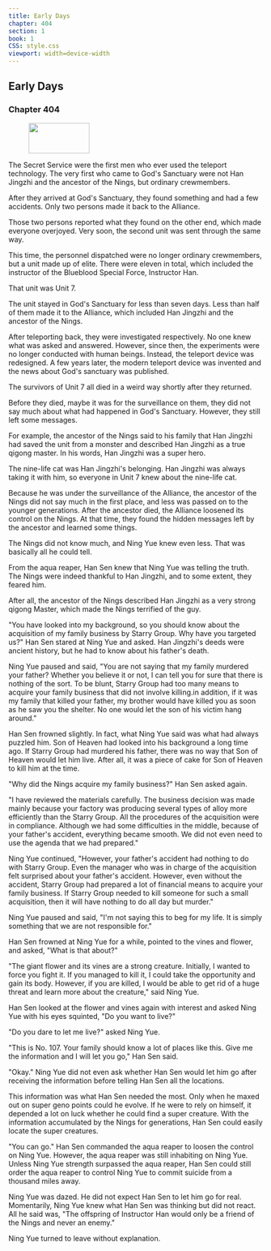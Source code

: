 ```yaml
---
title: Early Days
chapter: 404
section: 1
book: 1
CSS: style.css
viewport: width=device-width
---
```


## Early Days

### Chapter 404

<figure>
	<img src="../Images/gem.gif" alt="" id="gem" width="120" height="60" />
</figure>

The Secret Service were the first men who ever used the teleport technology. The very first who came to God's Sanctuary were not Han Jingzhi and the ancestor of the Nings, but ordinary crewmembers.

After they arrived at God's Sanctuary, they found something and had a few accidents. Only two persons made it back to the Alliance.

Those two persons reported what they found on the other end, which made everyone overjoyed. Very soon, the second unit was sent through the same way.

This time, the personnel dispatched were no longer ordinary crewmembers, but a unit made up of elite. There were eleven in total, which included the instructor of the Blueblood Special Force, Instructor Han.

That unit was Unit 7.

The unit stayed in God's Sanctuary for less than seven days. Less than half of them made it to the Alliance, which included Han Jingzhi and the ancestor of the Nings.

After teleporting back, they were investigated respectively. No one knew what was asked and answered. However, since then, the experiments were no longer conducted with human beings. Instead, the teleport device was redesigned. A few years later, the modern teleport device was invented and the news about God's sanctuary was published.

The survivors of Unit 7 all died in a weird way shortly after they returned.

Before they died, maybe it was for the surveillance on them, they did not say much about what had happened in God's Sanctuary. However, they still left some messages.

For example, the ancestor of the Nings said to his family that Han Jingzhi had saved the unit from a monster and described Han Jingzhi as a true qigong master. In his words, Han Jingzhi was a super hero.

The nine-life cat was Han Jingzhi's belonging. Han Jingzhi was always taking it with him, so everyone in Unit 7 knew about the nine-life cat.

Because he was under the surveillance of the Alliance, the ancestor of the Nings did not say much in the first place, and less was passed on to the younger generations. After the ancestor died, the Alliance loosened its control on the Nings. At that time, they found the hidden messages left by the ancestor and learned some things.

The Nings did not know much, and Ning Yue knew even less. That was basically all he could tell.

From the aqua reaper, Han Sen knew that Ning Yue was telling the truth. The Nings were indeed thankful to Han Jingzhi, and to some extent, they feared him.

After all, the ancestor of the Nings described Han Jingzhi as a very strong qigong Master, which made the Nings terrified of the guy.

"You have looked into my background, so you should know about the acquisition of my family business by Starry Group. Why have you targeted us?" Han Sen stared at Ning Yue and asked. Han Jingzhi's deeds were ancient history, but he had to know about his father's death.

Ning Yue paused and said, "You are not saying that my family murdered your father? Whether you believe it or not, I can tell you for sure that there is nothing of the sort. To be blunt, Starry Group had too many means to acquire your family business that did not involve killing.in addition, if it was my family that killed your father, my brother would have killed you as soon as he saw you the shelter. No one would let the son of his victim hang around."

Han Sen frowned slightly. In fact, what Ning Yue said was what had always puzzled him. Son of Heaven had looked into his background a long time ago. If Starry Group had murdered his father, there was no way that Son of Heaven would let him live. After all, it was a piece of cake for Son of Heaven to kill him at the time.

"Why did the Nings acquire my family business?" Han Sen asked again.

"I have reviewed the materials carefully. The business decision was made mainly because your factory was producing several types of alloy more efficiently than the Starry Group. All the procedures of the acquisition were in compliance. Although we had some difficulties in the middle, because of your father's accident, everything became smooth. We did not even need to use the agenda that we had prepared."

Ning Yue continued, "However, your father's accident had nothing to do with Starry Group. Even the manager who was in charge of the acquisition felt surprised about your father's accident. However, even without the accident, Starry Group had prepared a lot of financial means to acquire your family business. If Starry Group needed to kill someone for such a small acquisition, then it will have nothing to do all day but murder."

Ning Yue paused and said, "I'm not saying this to beg for my life. It is simply something that we are not responsible for."

Han Sen frowned at Ning Yue for a while, pointed to the vines and flower, and asked, "What is that about?"

"The giant flower and its vines are a strong creature. Initially, I wanted to force you fight it. If you managed to kill it, I could take the opportunity and gain its body. However, if you are killed, I would be able to get rid of a huge threat and learn more about the creature," said Ning Yue.

Han Sen looked at the flower and vines again with interest and asked Ning Yue with his eyes squinted, "Do you want to live?"

"Do you dare to let me live?" asked Ning Yue.

"This is No. 107. Your family should know a lot of places like this. Give me the information and I will let you go," Han Sen said.

"Okay." Ning Yue did not even ask whether Han Sen would let him go after receiving the information before telling Han Sen all the locations.

This information was what Han Sen needed the most. Only when he maxed out on super geno points could he evolve. If he were to rely on himself, it depended a lot on luck whether he could find a super creature. With the information accumulated by the Nings for generations, Han Sen could easily locate the super creatures.

"You can go." Han Sen commanded the aqua reaper to loosen the control on Ning Yue. However, the aqua reaper was still inhabiting on Ning Yue. Unless Ning Yue strength surpassed the aqua reaper, Han Sen could still order the aqua reaper to control Ning Yue to commit suicide from a thousand miles away.

Ning Yue was dazed. He did not expect Han Sen to let him go for real. Momentarily, Ning Yue knew what Han Sen was thinking but did not react. All he said was, "The offspring of Instructor Han would only be a friend of the Nings and never an enemy."

Ning Yue turned to leave without explanation.